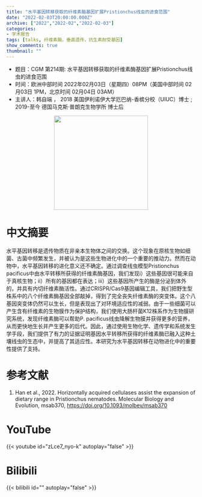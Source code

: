 ```yaml
---
title: "水平基因转移获取的纤维素酶基因扩展Pristionchus线虫的进食范围"
date: "2022-02-03T20:00:00.000Z"
archive: ["2022","2022-02","2022-02-03"]
categories:
- 学术报告
tags: [talks, 纤维素酶，垂直遗传，抗生素耐受基因]
show_comments: true
thumbnail: ""
---
```


- 题目：CGM 第214期: 水平基因转移获取的纤维素酶基因扩展Pristionchus线虫的进食范围
- 时间：欧洲中部时间 2022年02月03日（星期四）08PM（美国中部时间 02月03日 1PM，北京时间 02月04日 03AM）
- 主讲人：韩自端 ， 2018  美国伊利诺伊大学厄巴纳-香槟分校（UIUC）博士 ; 2019-至今  德国马克斯·普朗克生物学所 博士后
<div align="center">
<img src="https://i.ibb.co/qj8wKn0/df.jpg" height=250>
</div>


# 中文摘要

水平基因转移是遗传物质在非亲本生物体之间的交换。这个现象在原核生物如细菌、古菌中频繁发生，并被认为是这些生物进化中的一个重要的推动力。然而在动物中，水平基因转移的进化意义还不确定。通过调查线虫模型Pristionchus pacificus中由水平转移所获得的纤维素酶基因，我们发现i）这些基因很可能来自于真核生物；ii）所有的基因都在表达；iii）这些基因所产生的酶是分泌到体外的，并具有内切纤维素酶活性。通过CRISPR/Cas9基因编辑工具，我们把野生型株系中的八个纤维素酶基因全部敲掉，得到了完全丧失纤维素酶的突变体。这个八基因突变体仍然可以生长，但是表现出了对环境适应性的减弱。由于一些细菌可以产生含有纤维素的生物膜作为保护结构，我们使用大肠杆菌K12株系作为生物膜研究系统，发现纤维素酶可以帮助P. pacificus线虫降解生物膜并获得更多的营养，从而更快地生长并产生更多的后代。因此，通过使用生物化学、遗传学和系统发生学手段，我们提供了有力的证据证明基因水平转移所获得的纤维素酶已融入这种土壤线虫的生态中，并提高了其适应性。本研究为水平基因转移在动物进化中的重要性提供了支持。


# 参考文献
1. Han et al., 2022. Horizontally acquired cellulases assist the expansion of dietary range in Pristionchus nematodes. Molecular Biology and Evolution, msab370, https://doi.org/10.1093/molbev/msab370
# YouTube

{{< youtube id="zLce7_nyo-k" autoplay="false" >}}

# Bilibili

{{< bilibili id="" autoplay="false" >}}
